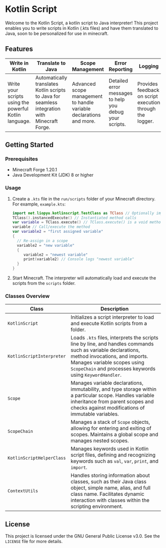 # Kotlin Script

Welcome to the Kotlin Script, a kotlin script to Java interpreter!
This project enables you to write scripts in Kotlin (.kts files) and have them translated to Java, soon to be personalized for use in minecraft.

## Features

| **Write in Kotlin**                                                                                                    | **Translate to Java**                                                                                                    | **Scope Management**                                                                                                | **Error Reporting**                                                                                                  | **Logging**                                                                                                          |
|------------------------------------------------------------------------------------------------------------------------|--------------------------------------------------------------------------------------------------------------------------|----------------------------------------------------------------------------------------------------------------------|----------------------------------------------------------------------------------------------------------------------|----------------------------------------------------------------------------------------------------------------------|
| Write your scripts using the powerful Kotlin language.                                                                 | Automatically translates Kotlin scripts to Java for seamless integration with Minecraft Forge.                            | Advanced scope management to handle variable declarations and more.                                                  | Detailed error messages to help you debug your scripts.                                                              | Provides feedback on script execution through the logger.                                                            |


## Getting Started

### Prerequisites

- Minecraft Forge 1.20.1
- Java Development Kit (JDK) 8 or higher

### Usage

1. Create a `.kts` file in the `run/scripts` folder of your Minecraft directory. For example, `example.kts`:
    ```kotlin
   import net.liopyu.kotlinscript.TestClass as TClass // Optionally import classes as an alias
   TClass().instancedExecute() // Instantiated method calls
   var variable = TClass.execute() // TClass.execute() is a void method which logs a message to console
   variable // Call/execute the method
   var variable2 = "first assigned variable"
   {
      // Re-assign in a scope
      variable2 = "new variable"
      {
         variable2 = "newest variable"
         print(variable2) // Console logs "newest variable"
      }
   }
    ```

2. Start Minecraft. The interpreter will automatically load and execute the scripts from the `scripts` folder.

### Classes Overview

| **Class**                  | **Description**                                                                                                                                                                                                                   |
|----------------------------|-----------------------------------------------------------------------------------------------------------------------------------------------------------------------------------------------------------------------------------|
| `KotlinScript`             | Initializes a script interpreter to load and execute Kotlin scripts from a folder.                                                                                                                                                |
| `KotlinScriptInterpreter`  | Loads `.kts` files, interprets the scripts line by line, and handles commands such as variable declarations, method invocations, and imports. Manages variable scopes using `ScopeChain` and processes keywords using `KeywordHandler`. |
| `Scope`                    | Manages variable declarations, immutability, and type storage within a particular scope. Handles variable inheritance from parent scopes and checks against modifications of immutable variables.                                     |
| `ScopeChain`               | Manages a stack of `Scope` objects, allowing for entering and exiting of scopes. Maintains a global scope and manages nested scopes.                                                                                                 |
| `KotlinScriptHelperClass`  | Manages keywords used in Kotlin script files, defining and recognizing keywords such as `val`, `var`, `print`, and `import`.                                                                                                       |
| `ContextUtils`             | Handles storing information about classes, such as their Java class object, simple name, alias, and full class name. Facilitates dynamic interaction with classes within the scripting environment.                                 |


## License

This project is licensed under the GNU General Public License v3.0. See the `LICENSE` file for more details.
